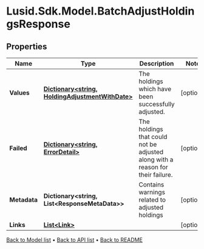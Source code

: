 # Lusid.Sdk.Model.BatchAdjustHoldingsResponse

## Properties

Name | Type | Description | Notes
------------ | ------------- | ------------- | -------------
**Values** | [**Dictionary&lt;string, HoldingAdjustmentWithDate&gt;**](HoldingAdjustmentWithDate.md) | The holdings which have been successfully adjusted. | [optional] 
**Failed** | [**Dictionary&lt;string, ErrorDetail&gt;**](ErrorDetail.md) | The holdings that could not be adjusted along with a reason for their failure. | [optional] 
**Metadata** | **Dictionary&lt;string, List&lt;ResponseMetaData&gt;&gt;** | Contains warnings related to adjusted holdings | [optional] 
**Links** | [**List&lt;Link&gt;**](Link.md) |  | [optional] 

[Back to Model list](../README.md#documentation-for-models) &#8226; [Back to API list](../README.md#documentation-for-api-endpoints) &#8226; [Back to README](../README.md)

